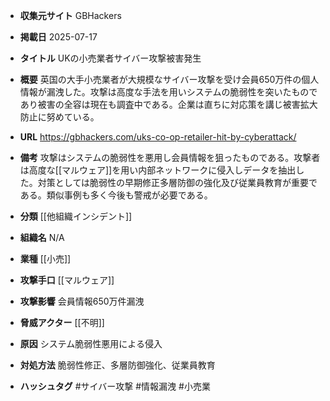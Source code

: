 - **収集元サイト**
GBHackers

- **掲載日**
2025-07-17

- **タイトル**
UKの小売業者サイバー攻撃被害発生

- **概要**
英国の大手小売業者が大規模なサイバー攻撃を受け会員650万件の個人情報が漏洩した。攻撃は高度な手法を用いシステムの脆弱性を突いたものであり被害の全容は現在も調査中である。企業は直ちに対応策を講じ被害拡大防止に努めている。

- **URL**
https://gbhackers.com/uks-co-op-retailer-hit-by-cyberattack/

- **備考**
攻撃はシステムの脆弱性を悪用し会員情報を狙ったものである。攻撃者は高度な[[マルウェア]]を用い内部ネットワークに侵入しデータを抽出した。対策としては脆弱性の早期修正多層防御の強化及び従業員教育が重要である。類似事例も多く今後も警戒が必要である。

- **分類**
[[他組織インシデント]]

- **組織名**
N/A

- **業種**
[[小売]]

- **攻撃手口**
[[マルウェア]]

- **攻撃影響**
会員情報650万件漏洩

- **脅威アクター**
[[不明]]

- **原因**
システム脆弱性悪用による侵入

- **対処方法**
脆弱性修正、多層防御強化、従業員教育

- **ハッシュタグ**
#サイバー攻撃 #情報漏洩 #小売業
